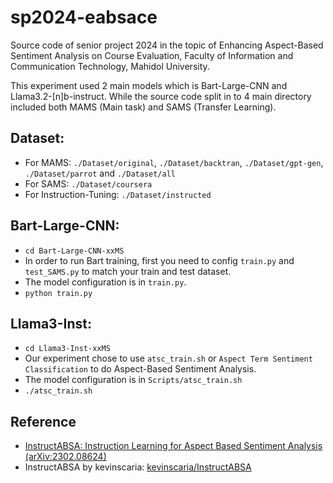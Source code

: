 # sp2024-eabsace
Source code of senior project 2024 in the topic of Enhancing Aspect-Based Sentiment Analysis on Course Evaluation, Faculty of Information and Communication Technology, Mahidol University.

This experiment used 2 main models which is Bart-Large-CNN and Llama3.2-[n]b-instruct. While the source code split in to 4 main directory included both MAMS (Main task)
 and SAMS (Transfer Learning).

## Dataset:
- For MAMS: `./Dataset/original`, `./Dataset/backtran`, `./Dataset/gpt-gen`, `./Dataset/parrot` and `./Dataset/all`
- For SAMS: `./Dataset/coursera`
- For Instruction-Tuning: `./Dataset/instructed`

## Bart-Large-CNN:
- `cd Bart-Large-CNN-xxMS`
- In order to run Bart training, first you need to config `train.py` and `test_SAMS.py` to match your train and test dataset.
- The model configuration is in `train.py`.
- `python train.py`

## Llama3-Inst:
- `cd Llama3-Inst-xxMS`
- Our experiment chose to use `atsc_train.sh` or `Aspect Term Sentiment Classification` to do Aspect-Based Sentiment Analysis.
- The model configuration is in `Scripts/atsc_train.sh`
- `./atsc_train.sh`


## Reference
- [InstructABSA: Instruction Learning for Aspect Based Sentiment Analysis (arXiv:2302.08624)](https://arxiv.org/abs/2302.08624)
- InstructABSA by kevinscaria: [kevinscaria/InstructABSA](https://github.com/kevinscaria/InstructABSA)

